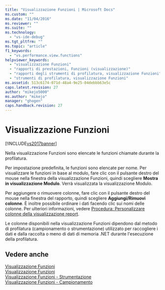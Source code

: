 ```yaml
---
title: "Visualizzazione Funzioni | Microsoft Docs"
ms.custom: ""
ms.date: "11/04/2016"
ms.reviewer: ""
ms.suite: ""
ms.technology: 
  - "vs-ide-debug"
ms.tgt_pltfrm: ""
ms.topic: "article"
f1_keywords: 
  - "vs.performance.view.functions"
helpviewer_keywords: 
  - "visualizzazione Funzioni"
  - "rapporti di prestazioni, Funzioni (visualizzazione)"
  - "rapporti degli strumenti di profilatura, visualizzazione Funzioni"
  - "strumenti di profilatura, visualizzazione Funzioni"
ms.assetid: 513c6174-071d-48a4-9e25-04debbb63e5c
caps.latest.revision: 27
author: "mikejo5000"
ms.author: "mikejo"
manager: "ghogen"
caps.handback.revision: 27
---
```

# Visualizzazione Funzioni
[!INCLUDE[vs2017banner](../code-quality/includes/vs2017banner.md)]

Nella visualizzazione Funzioni sono elencate le funzioni chiamate durante la profilatura.  
  
 Per impostazione predefinita, le funzioni sono elencate per nome.  Per visualizzare le funzioni in base al modulo, fare clic con il pulsante destro del mouse nella finestra della visualizzazione Funzioni, quindi scegliere **Mostra in visualizzazione Modulo**.  Verrà visualizzata la visualizzazione Modulo.  
  
 Per aggiungere o rimuovere colonne, fare clic con il pulsante destro del mouse nella finestra del rapporto, quindi scegliere **Aggiungi\/Rimuovi colonne**.  È inoltre possibile ordinare i dati facendo clic sui nomi delle colonne.  Per ulteriori informazioni, vedere [Procedura: Personalizzare colonne della visualizzazione report](../profiling/how-to-customize-report-view-columns.md).  
  
 Le colonne disponibili nella visualizzazione Funzioni dipendono dal metodo di profilatura \(campionamento o strumentazione\) utilizzato per raccogliere i dati e dalla raccolta o meno di dati di memoria .NET durante l'esecuzione della profilatura.  
  
## Vedere anche  
 [Visualizzazione Funzioni](../profiling/functions-view-sampling-data.md)   
 [Visualizzazione Funzioni](../profiling/functions-view-instrumentation-data.md)   
 [Visualizzazione Funzioni \- Strumentazione](../profiling/functions-view-dotnet-memory-instrumentation-data.md)   
 [Visualizzazione Funzioni \- Campionamento](../profiling/functions-view-dotnet-memory-sampling-data.md)
